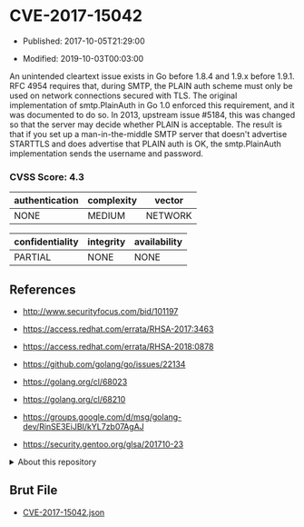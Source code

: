 # CVE-2017-15042

- Published: 2017-10-05T21:29:00

- Modified: 2019-10-03T00:03:00

An unintended cleartext issue exists in Go before 1.8.4 and 1.9.x before 1.9.1. RFC 4954 requires that, during SMTP, the PLAIN auth scheme must only be used on network connections secured with TLS. The original implementation of smtp.PlainAuth in Go 1.0 enforced this requirement, and it was documented to do so. In 2013, upstream issue #5184, this was changed so that the server may decide whether PLAIN is acceptable. The result is that if you set up a man-in-the-middle SMTP server that doesn't advertise STARTTLS and does advertise that PLAIN auth is OK, the smtp.PlainAuth implementation sends the username and password.

### CVSS Score: **4.3**

| authentication | complexity | vector |
| --- | --- | --- |
| NONE | MEDIUM | NETWORK |

| confidentiality | integrity | availability |
| --- | --- | --- |
| PARTIAL | NONE | NONE |

## References

* http://www.securityfocus.com/bid/101197

* https://access.redhat.com/errata/RHSA-2017:3463

* https://access.redhat.com/errata/RHSA-2018:0878

* https://github.com/golang/go/issues/22134

* https://golang.org/cl/68023

* https://golang.org/cl/68210

* https://groups.google.com/d/msg/golang-dev/RinSE3EiJBI/kYL7zb07AgAJ

* https://security.gentoo.org/glsa/201710-23

<details>
<summary>About this repository</summary> 

  This repository is part of the project [Live Hack CVE](https://github.com/Live-Hack-CVE). Main website can be found [www.live-hack.org](https://www.live-hack.org) 
  
  Made by [Sn0wAlice](https://github.com/Sn0wAlice) for the people that care about security and need to have a feed of the latest CVEs. Hope you enjoy it, don't forget to star the repo and follow me on [Twitter](https://twitter.com/Sn0wAlice) and [Github](https://github.com/Sn0wAlice). And that is my [personnal website](https://www.alice-snow.me/)

  - [Home Page](https://github.com/Live-Hack-CVE)
  - [Framework](https://github.com/Live-Hack-CVE/cve-framework)
  - [CVE database](https://github.com/Live-Hack-CVE/full_database)
  - [Changelog](https://github.com/Live-Hack-CVE/Changelog)
</details>

## Brut File

* [CVE-2017-15042.json](https://raw.githubusercontent.com/Live-Hack-CVE/full_database/main/cves/2017/CVE-2017-15042.json)

